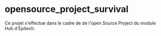 # opensource_project_survival
Ce projet s'effectue dans le cadre de de l'open Source Project du module Hub d'Epitech.
